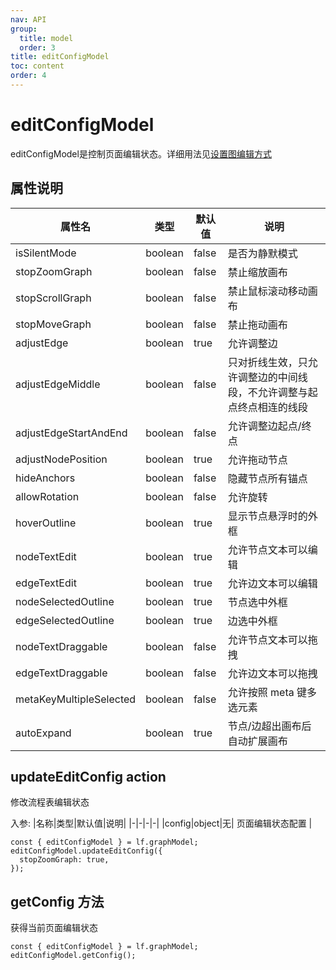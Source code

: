 ```yaml
---
nav: API
group:
  title: model
  order: 3
title: editConfigModel
toc: content
order: 4
---
```


<style>
table td:first-of-type {
  word-break: normal;
}
</style>

# editConfigModel

editConfigModel是控制页面编辑状态。详细用法见[设置图编辑方式](../tutorial/advanced/silent-mode.zh.md)

## 属性说明

| 属性名                     | 类型      | 默认值   | 说明                                 |
|-------------------------|---------|-------|------------------------------------|
| isSilentMode            | boolean | false | 是否为静默模式                            |
| stopZoomGraph           | boolean | false | 禁止缩放画布                             |
| stopScrollGraph         | boolean | false | 禁止鼠标滚动移动画布                         |
| stopMoveGraph           | boolean | false | 禁止拖动画布                             |
| adjustEdge              | boolean | true  | 允许调整边                              |
| adjustEdgeMiddle        | boolean | false | 只对折线生效，只允许调整边的中间线段，不允许调整与起点终点相连的线段 |
| adjustEdgeStartAndEnd   | boolean | false | 允许调整边起点/终点                         |
| adjustNodePosition      | boolean | true  | 允许拖动节点                             |
| hideAnchors             | boolean | false | 隐藏节点所有锚点                           |
| allowRotation           | boolean | false | 允许旋转                               |
| hoverOutline            | boolean | true  | 显示节点悬浮时的外框                         |
| nodeTextEdit            | boolean | true  | 允许节点文本可以编辑                         |
| edgeTextEdit            | boolean | true  | 允许边文本可以编辑                          |
| nodeSelectedOutline     | boolean | true  | 节点选中外框                             |
| edgeSelectedOutline     | boolean | true  | 边选中外框                              |
| nodeTextDraggable       | boolean | false | 允许节点文本可以拖拽                         |
| edgeTextDraggable       | boolean | false | 允许边文本可以拖拽                          |
| metaKeyMultipleSelected | boolean | false | 允许按照 meta 键多选元素                    |
| autoExpand              | boolean | true  | 节点/边超出画布后自动扩展画布                    |

## updateEditConfig <Badge>action</Badge>

修改流程表编辑状态

入参:
|名称|类型|默认值|说明|
|-|-|-|-|
|config|object|无| 页面编辑状态配置 |

```tsx | pure
const { editConfigModel } = lf.graphModel;
editConfigModel.updateEditConfig({
  stopZoomGraph: true,
});
```

## getConfig <Badge>方法</Badge>

获得当前页面编辑状态

```tsx | pure
const { editConfigModel } = lf.graphModel;
editConfigModel.getConfig();
```
